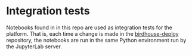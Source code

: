 Integration tests
=================

Notebooks found in in this repo are used as integration tests for the platform. That is, each time a change is made in the [birdhouse-deploy](https://github.com/bird-house/birdhouse-deploy) repository, the notebooks are run in the same Python environment run by the JupyterLab server.

